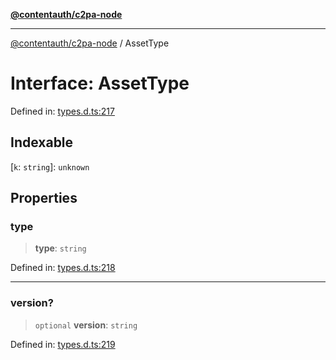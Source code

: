 [**@contentauth/c2pa-node**](../README.md)

***

[@contentauth/c2pa-node](../README.md) / AssetType

# Interface: AssetType

Defined in: [types.d.ts:217](https://github.com/contentauth/c2pa-node-v2/blob/8bb2490bb1f0c6c00c0930669451a7750cccfebc/js-src/types.d.ts#L217)

## Indexable

\[`k`: `string`\]: `unknown`

## Properties

### type

> **type**: `string`

Defined in: [types.d.ts:218](https://github.com/contentauth/c2pa-node-v2/blob/8bb2490bb1f0c6c00c0930669451a7750cccfebc/js-src/types.d.ts#L218)

***

### version?

> `optional` **version**: `string`

Defined in: [types.d.ts:219](https://github.com/contentauth/c2pa-node-v2/blob/8bb2490bb1f0c6c00c0930669451a7750cccfebc/js-src/types.d.ts#L219)
